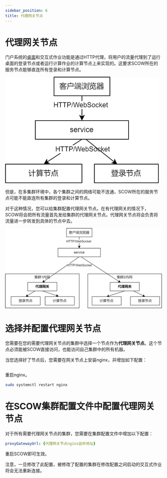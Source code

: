 ```yaml
---
sidebar_position: 6
title: 代理网关节点
---
```


# 代理网关节点

门户系统的[桌面](../desktop.md)和交互式作业功能是通过HTTP代理，将用户的流量代理到了运行桌面的登录节点或者运行计算作业的计算节点上来实现的。这要求SCOW所在的服务节点能够直连所有登录和计算节点。

![直连](./without-gateway.png)

但是，在多集群环境中，各个集群之间的网络可能不连通，SCOW所在的服务节点可能不能直连所有集群的登录和计算节点。

对于这种情况，您可以给集群配置代理网关节点。在有代理网关的情况下，SCOW将会把所有流量首先发给集群的代理网关节点。代理网关节点将会负责将流量进一步转发到具体的节点中去。

![通过代理网关节点](./with-gateway.png)

# 选择并配置代理网关节点

您需要在您的需要代理网关节点的集群中选择一个节点作为**代理网关节点**。这个节点必须能被SCOW直接访问，也能访问自己集群中的所有机器。

当您选择好了节点后，您需要在网关节点上安装nginx，并增加如下配置：

```
```

重启nginx。

```bash
sudo systemctl restart nginx
```

# 在SCOW集群配置文件中配置代理网关节点

对于所有需要代理网关节点的集群，您需要在集群配置文件中增加以下配置：

```yaml title="config/clusters/hpc01/config.yaml"
proxyGatewayUrl: {代理网关节点nginx监听地址}
```

重启SCOW即可生效。

注意，一旦修改了此配置，被修改了配置的集群在修改配置之间启动的交互式作业将会无法重新连接。

